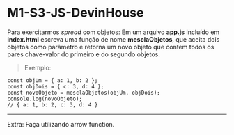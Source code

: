 # M1-S3-JS-DevinHouse

Para exercitarmos *spread* com objetos:
Em um arquivo **app.js** incluído em **index.html** escreva uma função de nome **mesclaObjetos**, que aceita dois objetos como parâmetro e retorna um novo objeto que contem todos os pares chave-valor do primeiro e do segundo objetos.

> Exemplo:

    const objUm = { a: 1, b: 2 };
    const objDois = { c: 3, d: 4 };
    const novoObjeto = mesclaObjetos(objUm, objDois);
    console.log(novoObjeto);
    // { a: 1, b: 2, c: 3, d: 4 }

---
Extra: Faça utilizando arrow function.